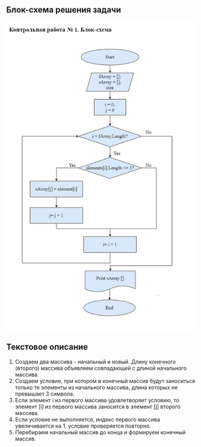 ## Блок-схема решения задачи
![Блок-схема решения задачи с массивом](Схема2.jpg)

## Текстовое описание
1. Создаем два массива - начальный и новый. Длину конечного (второго) массива объявляем совпадающей с длиной начального массива.
2. Создаем условие, при котором в конечный массив будут заноситься только те элементы из начального массива, длина которых не превышает 3 символа.
3. Если элемент i из первого массива удовлетворяет условию, то элемент [i] из первого массива заносится в элемент [j] второго массива.
4. Если условие не выполняется, индекс первого массива увеличивается на 1, условие проверяется повторно.
5. Перебираем начальный массив до конца и формируем конечный массив.